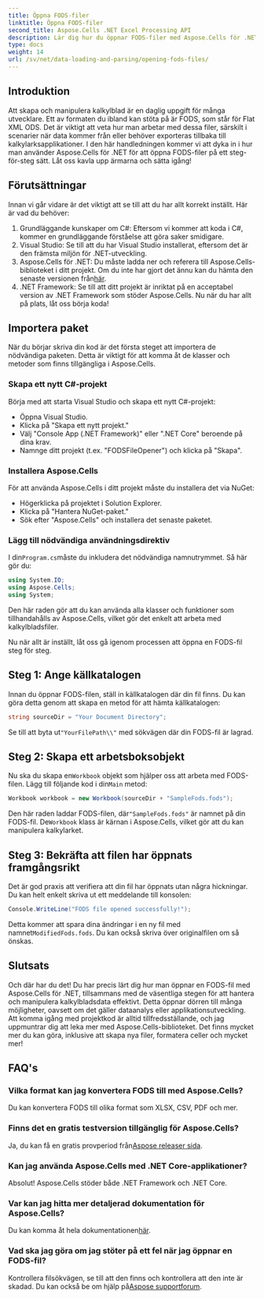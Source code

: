 ```yaml
---
title: Öppna FODS-filer
linktitle: Öppna FODS-filer
second_title: Aspose.Cells .NET Excel Processing API
description: Lär dig hur du öppnar FODS-filer med Aspose.Cells för .NET med denna steg-för-steg-guide. Perfekt för utvecklare som vill manipulera kalkylbladsdata sömlöst.
type: docs
weight: 14
url: /sv/net/data-loading-and-parsing/opening-fods-files/
---
```

## Introduktion
Att skapa och manipulera kalkylblad är en daglig uppgift för många utvecklare. Ett av formaten du ibland kan stöta på är FODS, som står för Flat XML ODS. Det är viktigt att veta hur man arbetar med dessa filer, särskilt i scenarier när data kommer från eller behöver exporteras tillbaka till kalkylarksapplikationer. I den här handledningen kommer vi att dyka in i hur man använder Aspose.Cells för .NET för att öppna FODS-filer på ett steg-för-steg sätt. Låt oss kavla upp ärmarna och sätta igång!
## Förutsättningar
Innan vi går vidare är det viktigt att se till att du har allt korrekt inställt. Här är vad du behöver:
1. Grundläggande kunskaper om C#: Eftersom vi kommer att koda i C#, kommer en grundläggande förståelse att göra saker smidigare.
2. Visual Studio: Se till att du har Visual Studio installerat, eftersom det är den främsta miljön för .NET-utveckling.
3.  Aspose.Cells för .NET: Du måste ladda ner och referera till Aspose.Cells-biblioteket i ditt projekt. Om du inte har gjort det ännu kan du hämta den senaste versionen från[här](https://releases.aspose.com/cells/net/).
4. .NET Framework: Se till att ditt projekt är inriktat på en acceptabel version av .NET Framework som stöder Aspose.Cells.
Nu när du har allt på plats, låt oss börja koda!
## Importera paket
När du börjar skriva din kod är det första steget att importera de nödvändiga paketen. Detta är viktigt för att komma åt de klasser och metoder som finns tillgängliga i Aspose.Cells.
### Skapa ett nytt C#-projekt
Börja med att starta Visual Studio och skapa ett nytt C#-projekt:
- Öppna Visual Studio.
- Klicka på "Skapa ett nytt projekt."
- Välj "Console App (.NET Framework)" eller ".NET Core" beroende på dina krav.
- Namnge ditt projekt (t.ex. "FODSFileOpener") och klicka på "Skapa".
### Installera Aspose.Cells
För att använda Aspose.Cells i ditt projekt måste du installera det via NuGet:
- Högerklicka på projektet i Solution Explorer.
- Klicka på "Hantera NuGet-paket."
- Sök efter "Aspose.Cells" och installera det senaste paketet.
### Lägg till nödvändiga användningsdirektiv
 I din`Program.cs`måste du inkludera det nödvändiga namnutrymmet. Så här gör du:
```csharp
using System.IO;
using Aspose.Cells;
using System;
```
Den här raden gör att du kan använda alla klasser och funktioner som tillhandahålls av Aspose.Cells, vilket gör det enkelt att arbeta med kalkylbladsfiler.

Nu när allt är inställt, låt oss gå igenom processen att öppna en FODS-fil steg för steg.
## Steg 1: Ange källkatalogen
Innan du öppnar FODS-filen, ställ in källkatalogen där din fil finns. Du kan göra detta genom att skapa en metod för att hämta källkatalogen:
```csharp
string sourceDir = "Your Document Directory";
```
 Se till att byta ut`"YourFilePath\\"` med sökvägen där din FODS-fil är lagrad.
## Steg 2: Skapa ett arbetsboksobjekt
 Nu ska du skapa en`Workbook` objekt som hjälper oss att arbeta med FODS-filen. Lägg till följande kod i din`Main` metod:
```csharp
Workbook workbook = new Workbook(sourceDir + "SampleFods.fods");
```
 Den här raden laddar FODS-filen, där`"SampleFods.fods"` är namnet på din FODS-fil. De`Workbook` klass är kärnan i Aspose.Cells, vilket gör att du kan manipulera kalkylarket.
## Steg 3: Bekräfta att filen har öppnats framgångsrikt
Det är god praxis att verifiera att din fil har öppnats utan några hickningar. Du kan helt enkelt skriva ut ett meddelande till konsolen:
```csharp
Console.WriteLine("FODS file opened successfully!");
```

 Detta kommer att spara dina ändringar i en ny fil med namnet`ModifiedFods.fods`. Du kan också skriva över originalfilen om så önskas.
## Slutsats
Och där har du det! Du har precis lärt dig hur man öppnar en FODS-fil med Aspose.Cells för .NET, tillsammans med de väsentliga stegen för att hantera och manipulera kalkylbladsdata effektivt. Detta öppnar dörren till många möjligheter, oavsett om det gäller dataanalys eller applikationsutveckling.
Att komma igång med projektkod är alltid tillfredsställande, och jag uppmuntrar dig att leka mer med Aspose.Cells-biblioteket. Det finns mycket mer du kan göra, inklusive att skapa nya filer, formatera celler och mycket mer!
## FAQ's
### Vilka format kan jag konvertera FODS till med Aspose.Cells?
Du kan konvertera FODS till olika format som XLSX, CSV, PDF och mer.
### Finns det en gratis testversion tillgänglig för Aspose.Cells?
 Ja, du kan få en gratis provperiod från[Aspose releaser sida](https://releases.aspose.com/).
### Kan jag använda Aspose.Cells med .NET Core-applikationer?
Absolut! Aspose.Cells stöder både .NET Framework och .NET Core.
### Var kan jag hitta mer detaljerad dokumentation för Aspose.Cells?
 Du kan komma åt hela dokumentationen[här](https://reference.aspose.com/cells/net/).
### Vad ska jag göra om jag stöter på ett fel när jag öppnar en FODS-fil?
 Kontrollera filsökvägen, se till att den finns och kontrollera att den inte är skadad. Du kan också be om hjälp på[Aspose supportforum](https://forum.aspose.com/c/cells/9).